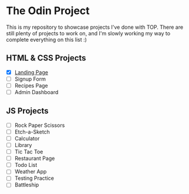 # The Odin Project
This is my repository to showcase projects I've done with TOP. There are still plenty of projects to work on, and I'm slowly working my way to complete everything on this list :)

## HTML & CSS Projects
- [x] [Landing Page](https://awkcodergirl.github.io/The-Odin-Project/LandingPage/)
- [ ] Signup Form
- [ ] Recipes Page
- [ ] Admin Dashboard

## JS Projects
- [ ] Rock Paper Scissors
- [ ] Etch-a-Sketch
- [ ] Calculator
- [ ] Library
- [ ] Tic Tac Toe
- [ ] Restaurant Page
- [ ] Todo List
- [ ] Weather App
- [ ] Testing Practice
- [ ] Battleship
